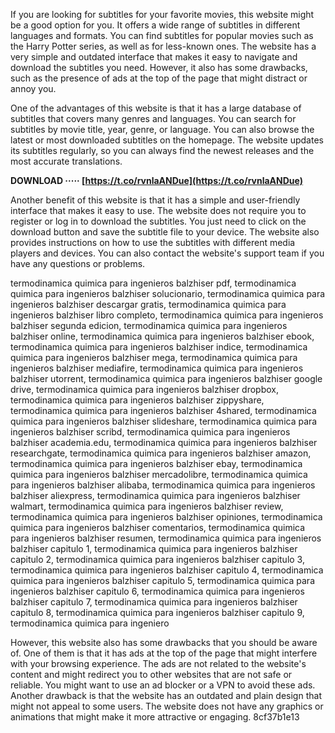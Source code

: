 If you are looking for subtitles for your favorite movies, this website might be a good option for you. It offers a wide range of subtitles in different languages and formats. You can find subtitles for popular movies such as the Harry Potter series, as well as for less-known ones. The website has a very simple and outdated interface that makes it easy to navigate and download the subtitles you need. However, it also has some drawbacks, such as the presence of ads at the top of the page that might distract or annoy you.
  
One of the advantages of this website is that it has a large database of subtitles that covers many genres and languages. You can search for subtitles by movie title, year, genre, or language. You can also browse the latest or most downloaded subtitles on the homepage. The website updates its subtitles regularly, so you can always find the newest releases and the most accurate translations.
 
**DOWNLOAD ····· [https://t.co/rvnlaANDue](https://t.co/rvnlaANDue)**


  
Another benefit of this website is that it has a simple and user-friendly interface that makes it easy to use. The website does not require you to register or log in to download the subtitles. You just need to click on the download button and save the subtitle file to your device. The website also provides instructions on how to use the subtitles with different media players and devices. You can also contact the website's support team if you have any questions or problems.
 
termodinamica quimica para ingenieros balzhiser pdf,  termodinamica quimica para ingenieros balzhiser solucionario,  termodinamica quimica para ingenieros balzhiser descargar gratis,  termodinamica quimica para ingenieros balzhiser libro completo,  termodinamica quimica para ingenieros balzhiser segunda edicion,  termodinamica quimica para ingenieros balzhiser online,  termodinamica quimica para ingenieros balzhiser ebook,  termodinamica quimica para ingenieros balzhiser indice,  termodinamica quimica para ingenieros balzhiser mega,  termodinamica quimica para ingenieros balzhiser mediafire,  termodinamica quimica para ingenieros balzhiser utorrent,  termodinamica quimica para ingenieros balzhiser google drive,  termodinamica quimica para ingenieros balzhiser dropbox,  termodinamica quimica para ingenieros balzhiser zippyshare,  termodinamica quimica para ingenieros balzhiser 4shared,  termodinamica quimica para ingenieros balzhiser slideshare,  termodinamica quimica para ingenieros balzhiser scribd,  termodinamica quimica para ingenieros balzhiser academia.edu,  termodinamica quimica para ingenieros balzhiser researchgate,  termodinamica quimica para ingenieros balzhiser amazon,  termodinamica quimica para ingenieros balzhiser ebay,  termodinamica quimica para ingenieros balzhiser mercadolibre,  termodinamica quimica para ingenieros balzhiser alibaba,  termodinamica quimica para ingenieros balzhiser aliexpress,  termodinamica quimica para ingenieros balzhiser walmart,  termodinamica quimica para ingenieros balzhiser review,  termodinamica quimica para ingenieros balzhiser opiniones,  termodinamica quimica para ingenieros balzhiser comentarios,  termodinamica quimica para ingenieros balzhiser resumen,  termodinamica quimica para ingenieros balzhiser capitulo 1,  termodinamica quimica para ingenieros balzhiser capitulo 2,  termodinamica quimica para ingenieros balzhiser capitulo 3,  termodinamica quimica para ingenieros balzhiser capitulo 4,  termodinamica quimica para ingenieros balzhiser capitulo 5,  termodinamica quimica para ingenieros balzhiser capitulo 6,  termodinamica quimica para ingenieros balzhiser capitulo 7,  termodinamica quimica para ingenieros balzhiser capitulo 8,  termodinamica quimica para ingenieros balzhiser capitulo 9,  termodinamica quimica para ingeniero
  
However, this website also has some drawbacks that you should be aware of. One of them is that it has ads at the top of the page that might interfere with your browsing experience. The ads are not related to the website's content and might redirect you to other websites that are not safe or reliable. You might want to use an ad blocker or a VPN to avoid these ads. Another drawback is that the website has an outdated and plain design that might not appeal to some users. The website does not have any graphics or animations that might make it more attractive or engaging.
 8cf37b1e13
 
